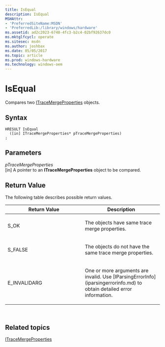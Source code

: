 ```yaml
---
title: IsEqual
description: IsEqual
MSHAttr:
- 'PreferredSiteName:MSDN'
- 'PreferredLib:/library/windows/hardware'
ms.assetid: ad2c2023-6748-4fc3-b2c4-02bf92637dc0
ms.mktglfcycl: operate
ms.sitesec: msdn
ms.author: joshbax
ms.date: 05/05/2017
ms.topic: article
ms.prod: windows-hardware
ms.technology: windows-oem
---
```


# IsEqual


Compares two [ITraceMergeProperties](itracemergeproperties.md) objects.

## Syntax


``` syntax
HRESULT IsEqual
  ([in] ITraceMergeProperties* pTraceMergeProperties)
;
```

## Parameters


<a href="" id="ptracemergeproperties"></a>*pTraceMergeProperties*  
\[in\] A pointer to an **ITraceMergeProperties** object to be compared.

## Return Value


The following table describes possible return values.

<table>
<colgroup>
<col width="50%" />
<col width="50%" />
</colgroup>
<thead>
<tr class="header">
<th>Return Value</th>
<th>Description</th>
</tr>
</thead>
<tbody>
<tr class="odd">
<td><p>S_OK</p></td>
<td><p>The objects have same trace merge properties.</p></td>
</tr>
<tr class="even">
<td><p>S_FALSE</p></td>
<td><p>The objects do not have the same trace merge properties.</p></td>
</tr>
<tr class="odd">
<td><p>E_INVALIDARG</p></td>
<td><p>One or more arguments are invalid. Use [IParsingErrorInfo](iparsingerrorinfo.md) to obtain detailed error information.</p></td>
</tr>
</tbody>
</table>

 

## Related topics


[ITraceMergeProperties](itracemergeproperties.md)

 

 







